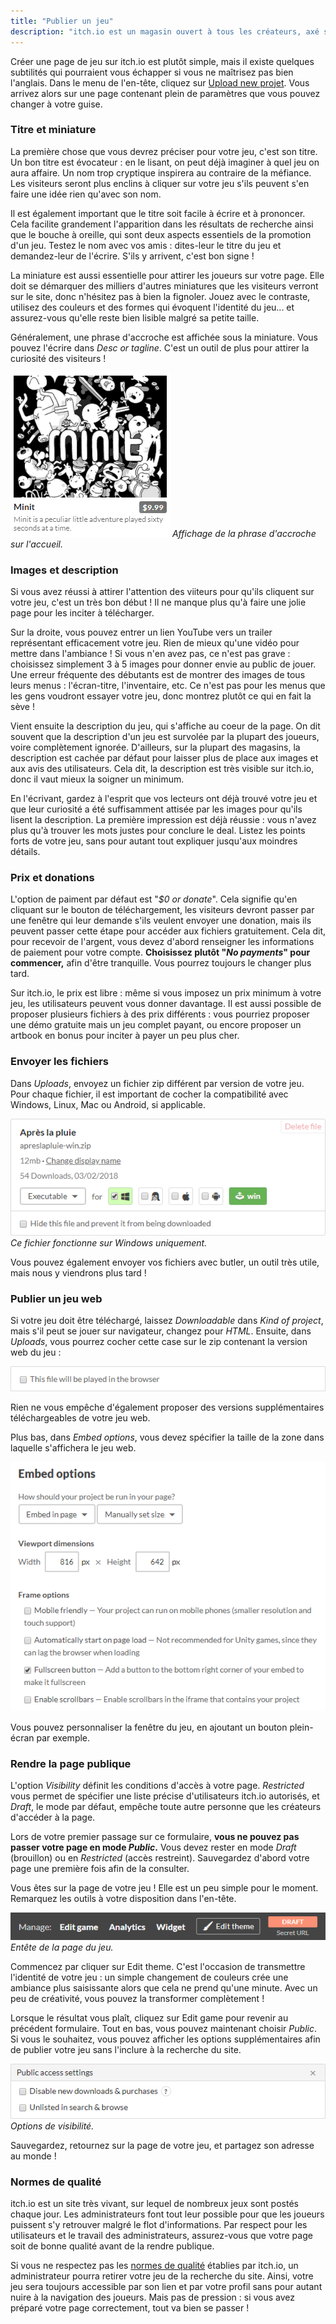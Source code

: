 ```yaml
---
title: "Publier un jeu"
description: "itch.io est un magasin ouvert à tous les créateurs, axé sur les jeux indépendants. Tout le monde peut devenir vendeur, concevoir ses pages et publier son contenu."
---
```


Créer une page de jeu sur itch.io est plutôt simple, mais il existe quelques subtilités qui pourraient vous échapper si vous ne maîtrisez pas bien l'anglais. Dans le menu de l'en-tête, cliquez sur [Upload new projet](https://itch.io/game/new). Vous arrivez alors sur une page contenant plein de paramètres que vous pouvez changer à votre guise.

### Titre et miniature

La première chose que vous devrez préciser pour votre jeu, c'est son titre. Un bon titre est évocateur : en le lisant, on peut déjà imaginer à quel jeu on aura affaire. Un nom trop cryptique inspirera au contraire de la méfiance. Les visiteurs seront plus enclins à cliquer sur votre jeu s'ils peuvent s'en faire une idée rien qu'avec son nom.

Il est également important que le titre soit facile à écrire et à prononcer. Cela facilite grandement l'apparition dans les résultats de recherche ainsi que le bouche à oreille, qui sont deux aspects essentiels de la promotion d'un jeu. Testez le nom avec vos amis : dites-leur le titre du jeu et demandez-leur de l'écrire. S'ils y arrivent, c'est bon signe !

La miniature est aussi essentielle pour attirer les joueurs sur votre page. Elle doit se démarquer des milliers d'autres miniatures que les visiteurs verront sur le site, donc n'hésitez pas à bien la fignoler. Jouez avec le contraste, utilisez des couleurs et des formes qui évoquent l'identité du jeu... et assurez-vous qu'elle reste bien lisible malgré sa petite taille.

Généralement, une phrase d'accroche est affichée sous la miniature. Vous pouvez l'écrire dans *Desc or tagline*. C'est un outil de plus pour attirer la curiosité des visiteurs !

![](./minit.png)
*Affichage de la phrase d'accroche sur l'accueil.*

### Images et description

Si vous avez réussi à attirer l'attention des viiteurs pour qu'ils cliquent sur votre jeu, c'est un très bon début ! Il ne manque plus qu'à faire une jolie page pour les inciter à télécharger.

Sur la droite, vous pouvez entrer un lien YouTube vers un trailer représentant efficacement votre jeu. Rien de mieux qu'une vidéo pour mettre dans l'ambiance ! Si vous n'en avez pas, ce n'est pas grave : choisissez simplement 3 à 5 images pour donner envie au public de jouer. Une erreur fréquente des débutants est de montrer des images de tous leurs menus : l'écran-titre, l'inventaire, etc. Ce n'est pas pour les menus que les gens voudront essayer votre jeu, donc montrez plutôt ce qui en fait la sève !

Vient ensuite la description du jeu, qui s'affiche au coeur de la page. On dit souvent que la description d'un jeu est survolée par la plupart des joueurs, voire complètement ignorée. D'ailleurs, sur la plupart des magasins, la description est cachée par défaut pour laisser plus de place aux images et aux avis des utilisateurs. Cela dit, la description est très visible sur itch.io, donc il vaut mieux la soigner un minimum.

En l'écrivant, gardez à l'esprit que vos lecteurs ont déjà trouvé votre jeu et que leur curiosité a été suffisamment attisée par les images pour qu'ils lisent la description. La première impression est déjà réussie : vous n'avez plus qu'à trouver les mots justes pour conclure le deal. Listez les points forts de votre jeu, sans pour autant tout expliquer jusqu'aux moindres détails.

### Prix et donations

L'option de paiment par défaut est "*$0 or donate*". Cela signifie qu'en cliquant sur le bouton de téléchargement, les visiteurs devront passer par une fenêtre qui leur demande s'ils veulent envoyer une donation, mais ils peuvent passer cette étape pour accéder aux fichiers gratuitement. Cela dit, pour recevoir de l'argent, vous devez d'abord renseigner les informations de paiement pour votre compte. **Choisissez plutôt "*No payments*" pour commencer,** afin d'être tranquille. Vous pourrez toujours le changer plus tard.

Sur itch.io, le prix est libre : même si vous imposez un prix minimum à votre jeu, les utilisateurs peuvent vous donner davantage. Il est aussi possible de proposer plusieurs fichiers à des prix différents : vous pourriez proposer une démo gratuite mais un jeu complet payant, ou encore proposer un artbook en bonus pour inciter à payer un peu plus cher.

### Envoyer les fichiers

Dans *Uploads*, envoyez un fichier zip différent par version de votre jeu. Pour chaque fichier, il est important de cocher la compatibilité avec Windows, Linux, Mac ou Android, si applicable.

![](./apres-la-pluie.png)
*Ce fichier fonctionne sur Windows uniquement.*

Vous pouvez également envoyer vos fichiers avec butler, un outil très utile, mais nous y viendrons plus tard !

### Publier un jeu web

Si votre jeu doit être téléchargé, laissez *Downloadable* dans *Kind of project*, mais s'il peut se jouer sur navigateur, changez pour *HTML*. Ensuite, dans *Uploads*, vous pourrez cocher cette case sur le zip contenant la version web du jeu :

![](./browser-game.png)

Rien ne vous empêche d'également proposer des versions supplémentaires téléchargeables de votre jeu web.

Plus bas, dans *Embed options*, vous devez spécifier la taille de la zone dans laquelle s'affichera le jeu web.

![](./embed-options.png)

Vous pouvez personnaliser la fenêtre du jeu, en ajoutant un bouton plein-écran par exemple.

### Rendre la page publique

L'option *Visibility* définit les conditions d'accès à votre page. *Restricted* vous permet de spécifier une liste précise d'utilisateurs itch.io autorisés, et *Draft*, le mode par défaut, empêche toute autre personne que les créateurs d'accéder à la page.

Lors de votre premier passage sur ce formulaire, **vous ne pouvez pas passer votre page en mode *Public*.** Vous devez rester en mode *Draft* (brouillon) ou en *Restricted* (accès restreint). Sauvegardez d'abord votre page une première fois afin de la consulter.

Vous êtes sur la page de votre jeu ! Elle est un peu simple pour le moment. Remarquez les outils à votre disposition dans l'en-tête.

![](./entete-jeu.png)
*Entête de la page du jeu.*

Commencez par cliquer sur Edit theme. C'est l'occasion de transmettre l'identité de votre jeu : un simple changement de couleurs crée une ambiance plus saisissante alors que cela ne prend qu'une minute. Avec un peu de créativité, vous pouvez la transformer complètement !

Lorsque le résultat vous plaît, cliquez sur Edit game pour revenir au précédent formulaire. Tout en bas, vous pouvez maintenant choisir *Public*. Si vous le souhaitez, vous pouvez afficher les options supplémentaires afin de publier votre jeu sans l'inclure à la recherche du site.

![](./options-visibilite.png)
*Options de visibilité.*

Sauvegardez, retournez sur la page de votre jeu, et partagez son adresse au monde !

### Normes de qualité

itch.io est un site très vivant, sur lequel de nombreux jeux sont postés chaque jour. Les administrateurs font tout leur possible pour que les joueurs puissent s'y retrouver malgré le flot d'informations. Par respect pour les utilisateurs et le travail des administrateurs, assurez-vous que votre page soit de bonne qualité avant de la rendre publique.

Si vous ne respectez pas les [normes de qualité](https://itch.io/docs/creators/quality-guidelines) établies par itch.io, un administrateur pourra retirer votre jeu de la recherche du site. Ainsi, votre jeu sera toujours accessible par son lien et par votre profil sans pour autant nuire à la navigation des joueurs. Mais pas de pression : si vous avez préparé votre page correctement, tout va bien se passer !
